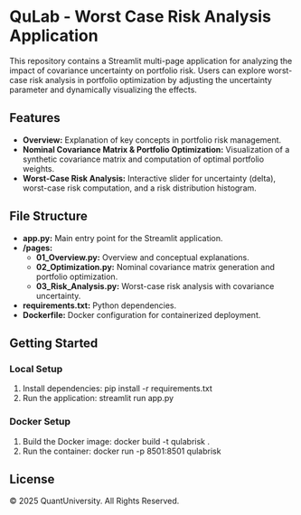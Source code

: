 # QuLab - Worst Case Risk Analysis Application

This repository contains a Streamlit multi-page application for analyzing the impact of covariance uncertainty on portfolio risk. Users can explore worst-case risk analysis in portfolio optimization by adjusting the uncertainty parameter and dynamically visualizing the effects.

## Features
- **Overview:** Explanation of key concepts in portfolio risk management.
- **Nominal Covariance Matrix & Portfolio Optimization:** Visualization of a synthetic covariance matrix and computation of optimal portfolio weights.
- **Worst-Case Risk Analysis:** Interactive slider for uncertainty (delta), worst-case risk computation, and a risk distribution histogram.

## File Structure
- **app.py:** Main entry point for the Streamlit application.
- **/pages:**
  - **01_Overview.py:** Overview and conceptual explanations.
  - **02_Optimization.py:** Nominal covariance matrix generation and portfolio optimization.
  - **03_Risk_Analysis.py:** Worst-case risk analysis with covariance uncertainty.
- **requirements.txt:** Python dependencies.
- **Dockerfile:** Docker configuration for containerized deployment.

## Getting Started

### Local Setup
1. Install dependencies:
   pip install -r requirements.txt
2. Run the application:
   streamlit run app.py

### Docker Setup
1. Build the Docker image:
   docker build -t qulabrisk .
2. Run the container:
   docker run -p 8501:8501 qulabrisk

## License
© 2025 QuantUniversity. All Rights Reserved.

